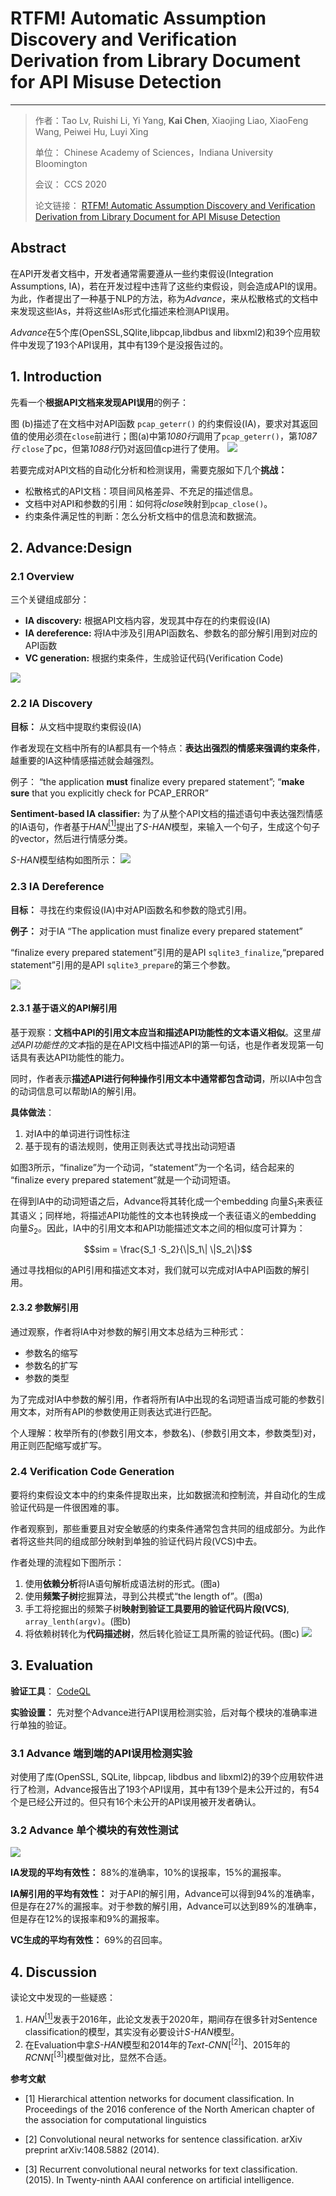 
# RTFM! Automatic Assumption Discovery and Verification Derivation from Library Document for API Misuse Detection

----
>作者：Tao Lv, Ruishi Li, Yi Yang, **Kai Chen**, Xiaojing Liao, XiaoFeng Wang, Peiwei Hu, Luyi Xing
>
>单位： Chinese Academy of Sciences，Indiana University Bloomington
>
>会议： CCS 2020
>
>论文链接： [RTFM! Automatic Assumption Discovery and Verification Derivation from Library Document for API Misuse Detection](http://kaichen.org/paper/conference/Advance_CCS_2020_camera-ready.pdf)


## Abstract

在API开发者文档中，开发者通常需要遵从一些约束假设(Integration Assumptions, IA)，若在开发过程中违背了这些约束假设，则会造成API的误用。为此，作者提出了一种基于NLP的方法，称为*Advance*，来从松散格式的文档中来发现这些IAs，并将这些IAs形式化描述来检测API误用。

*Advance*在5个库(OpenSSL,SQlite,libpcap,libdbus and libxml2)和39个应用软件中发现了193个API误用，其中有139个是没报告过的。

<!-- more -->

## 1. Introduction

先看一个**根据API文档来发现API误用**的例子：

图 (b)描述了在文档中对API函数 `pcap_geterr()` 的约束假设(IA)，要求对其返回值的使用必须在`close`前进行；图(a)中第*1080行*调用了`pcap_geterr()`，第*1087行* `close`了pc，但第*1088行*仍对返回值cp进行了使用。
![](/images/2021-01-10/Advance_230.png)

若要完成对API文档的自动化分析和检测误用，需要克服如下几个**挑战：**

- 松散格式的API文档：项目间风格差异、不充足的描述信息。
- 文档中对API和参数的引用：如何将*close*映射到`pcap_close()`。
- 约束条件满足性的判断：怎么分析文档中的信息流和数据流。

## 2. Advance:Design

### 2.1 Overview

三个关键组成部分：

- **IA discovery:** 根据API文档内容，发现其中存在的约束假设(IA)
- **IA dereference:** 将IA中涉及引用API函数名、参数名的部分解引用到对应的API函数
- **VC generation:**  根据约束条件，生成验证代码(Verification Code)

![](/images/2021-01-10/Advance_231.png)


### 2.2 IA Discovery

**目标：** 从文档中提取约束假设(IA)

作者发现在文档中所有的IA都具有一个特点：**表达出强烈的情感来强调约束条件**，越重要的IA这种情感描述就会越强烈。

例子：
“the application **must** finalize every prepared statement”;
“**make sure** that you explicitly check for PCAP_ERROR”

**Sentiment-based IA classifier:** 为了从整个API文档的描述语句中表达强烈情感的IA语句，作者基于*HAN*[<sup>[1]</sup>](#refer-anchor-1)提出了*S-HAN*模型，来输入一个句子，生成这个句子的vector，然后进行情感分类。

*S-HAN*模型结构如图所示：
![](/images/2021-01-10/Advance_232.png)


### 2.3 IA Dereference

**目标：** 寻找在约束假设(IA)中对API函数名和参数的隐式引用。

**例子：** 对于IA “The application must finalize every prepared statement”

“finalize every prepared statement”引用的是API `sqlite3_finalize`,“prepared statement”引用的是API `sqlite3_prepare`的第三个参数。

![](/images/2021-01-10/Advance_233.png)

#### 2.3.1 基于语义的API解引用

基于观察：**文档中API的引用文本应当和描述API功能性的文本语义相似**。这里*描述API功能性的文本*指的是在API文档中描述API的第一句话，也是作者发现第一句话具有表达API功能性的能力。

同时，作者表示**描述API进行何种操作引用文本中通常都包含动词**，所以IA中包含的动词信息可以帮助IA的解引用。

**具体做法**：

1. 对IA中的单词进行词性标注
2. 基于现有的语法规则，使用正则表达式寻找出动词短语

如图3所示，“finalize”为一个动词，“statement”为一个名词，结合起来的 “finalize every prepared statement”就是一个动词短语。

在得到IA中的动词短语之后，Advance将其转化成一个embedding 向量$S_1$来表征其语义；同样地，将描述API功能性的文本也转换成一个表征语义的embedding 向量$S_2$。因此，IA中的引用文本和API功能描述文本之间的相似度可计算为：

$$sim = \frac{S_1 ·S_2}{\|S_1\| \|S_2\|}$$

通过寻找相似的API引用和描述文本对，我们就可以完成对IA中API函数的解引用。


#### 2.3.2 参数解引用

通过观察，作者将IA中对参数的解引用文本总结为三种形式：

- 参数名的缩写
- 参数名的扩写
- 参数的类型

为了完成对IA中参数的解引用，作者将所有IA中出现的名词短语当成可能的参数引用文本，对所有API的参数使用正则表达式进行匹配。

个人理解：枚举所有的(参数引用文本，参数名)、(参数引用文本，参数类型)对，用正则匹配缩写或扩写。

### 2.4 Verification Code Generation

要将约束假设文本中的约束条件提取出来，比如数据流和控制流，并自动化的生成验证代码是一件很困难的事。

作者观察到，那些重要且对安全敏感的约束条件通常包含共同的组成部分。为此作者将这些共同的组成部分映射到单独的验证代码片段(VCS)中去。

作者处理的流程如下图所示：

1. 使用**依赖分析**将IA语句解析成语法树的形式。(图a)
2. 使用**频繁子树**挖掘算法，寻到公共模式“the length of”。(图a)
3. 手工将挖掘出的频繁子树**映射到验证工具要用的验证代码片段(VCS)**, `array_lenth(argv)`。(图b)
4. 将依赖树转化为**代码描述树**，然后转化验证工具所需的验证代码。(图c)
![](/images/2021-01-10/Advance_234.png)

## 3. Evaluation

**验证工具**： [CodeQL](https://securitylab.github.com/tools/codeql)

**实验设置：** 先对整个Advance进行API误用检测实验，后对每个模块的准确率进行单独的验证。

### 3.1 Advance 端到端的API误用检测实验

对使用了库(OpenSSL, SQLite, libpcap, libdbus and libxml2)的39个应用软件进行了检测，Advance报告出了193个API误用，其中有139个是未公开过的，有54个是已经公开过的。但只有16个未公开的API误用被开发者确认。

### 3.2 Advance 单个模块的有效性测试

![](/images/2021-01-10/Advance_235.png)

**IA发现的平均有效性：** 88%的准确率，10%的误报率，15%的漏报率。

**IA解引用的平均有效性：** 对于API的解引用，Advance可以得到94%的准确率，但是存在27%的漏报率。对于参数的解引用，Advance可以达到89%的准确率，但是存在12%的误报率和9%的漏报率。

**VC生成的平均有效性：** 69%的召回率。

## 4. Discussion

读论文中发现的一些疑惑：

1. *HAN*[<sup>[1]</sup>](#refer-anchor-1)发表于2016年，此论文发表于2020年，期间存在很多针对Sentence classification的模型，其实没有必要设计*S-HAN*模型。
2. 在Evaluation中拿*S-HAN*模型和2014年的*Text-CNN*[<sup>[2]</sup>]、2015年的*RCNN*[<sup>[3]</sup>]模型做对比，显然不合适。

**参考文献**
<div id="refer-anchor-1"></div>

- [1] Hierarchical attention networks for document classification. In Proceedings of the 2016 conference of the North American chapter of the association for computational linguistics


<div id="refer-anchor-3"></div>

- [2] Convolutional neural networks for sentence classification. arXiv preprint arXiv:1408.5882 (2014).

<div id="refer-anchor-4"></div>

- [3]  Recurrent convolutional neural networks for text classification.(2015). In Twenty-ninth AAAI conference on artificial intelligence.
